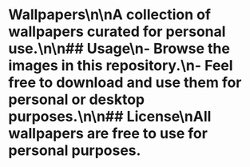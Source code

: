 # Wallpapers\n\nA collection of wallpapers curated for personal use.\n\n## Usage\n- Browse the images in this repository.\n- Feel free to download and use them for personal or desktop purposes.\n\n## License\nAll wallpapers are free to use for personal purposes.
